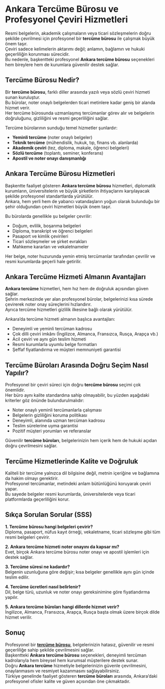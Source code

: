 # Ankara Tercüme Bürosu ve Profesyonel Çeviri Hizmetleri  

Resmi belgelerin, akademik çalışmaların veya ticari sözleşmelerin doğru şekilde çevrilmesi için profesyonel bir **tercüme bürosu** ile çalışmak büyük önem taşır.  
Çeviri sadece kelimelerin aktarımı değil; anlamın, bağlamın ve hukuki geçerliliğin korunması sürecidir.  
Bu nedenle, başkentteki profesyonel **Ankara tercüme bürosu** seçenekleri hem bireylere hem de kurumlara güvenilir destek sağlar.  

## Tercüme Bürosu Nedir?  

Bir **tercüme bürosu**, farklı diller arasında yazılı veya sözlü çeviri hizmeti sunan kuruluştur.  
Bu bürolar, noter onaylı belgelerden ticari metinlere kadar geniş bir alanda hizmet verir.  
Her tercüme bürosunda uzmanlaşmış tercümanlar görev alır ve belgelerin doğruluğunu, gizliliğini ve resmi geçerliliğini sağlar.  

Tercüme bürolarının sunduğu temel hizmetler şunlardır:  
- **Yeminli tercüme** (noter onaylı belgeler)  
- **Teknik tercüme** (mühendislik, hukuk, tıp, finans vb. alanlarda)  
- **Akademik çeviri** (tez, diploma, makale, öğrenci belgeleri)  
- **Sözlü tercüme** (toplantı, seminer, konferans)  
- **Apostil ve noter onayı danışmanlığı**  

## Ankara Tercüme Bürosu Hizmetleri  

Başkentte faaliyet gösteren **Ankara tercüme bürosu** hizmetleri, diplomatik kurumların, üniversitelerin ve büyük şirketlerin ihtiyaçlarını karşılayacak şekilde profesyonel standartlarda yürütülür.  
Ankara, hem yerli hem de yabancı vatandaşların yoğun olarak bulunduğu bir şehir olduğundan çeviri hizmetleri büyük önem taşır.  

Bu bürolarda genellikle şu belgeler çevrilir:  
- Doğum, evlilik, boşanma belgeleri  
- Diploma, transkript ve öğrenci belgeleri  
- Pasaport ve kimlik çevirileri  
- Ticari sözleşmeler ve şirket evrakları  
- Mahkeme kararları ve vekaletnameler  

Her belge, noter huzurunda yemin etmiş tercümanlar tarafından çevrilir ve resmi kurumlarda geçerli hale getirilir.  

## Ankara Tercüme Hizmeti Almanın Avantajları  

**Ankara tercüme** hizmetleri, hem hız hem de doğruluk açısından güven sağlar.  
Şehrin merkezinde yer alan profesyonel bürolar, belgelerinizi kısa sürede çevirerek noter onay süreçlerini hızlandırır.  
Ayrıca tercüme hizmetleri gizlilik ilkesine bağlı olarak yürütülür.  

Ankara’da tercüme hizmeti almanın başlıca avantajları:  
- Deneyimli ve yeminli tercüman kadrosu  
- Çok dilli çeviri imkânı (İngilizce, Almanca, Fransızca, Rusça, Arapça vb.)  
- Acil çeviri ve aynı gün teslim hizmeti  
- Resmi kurumlarla uyumlu belge formatları  
- Şeffaf fiyatlandırma ve müşteri memnuniyeti garantisi  

## Tercüme Büroları Arasında Doğru Seçim Nasıl Yapılır?  

Profesyonel bir çeviri süreci için doğru **tercüme bürosu** seçimi çok önemlidir.  
Her büro aynı kalite standardına sahip olmayabilir, bu yüzden aşağıdaki kriterler göz önünde bulundurulmalıdır:  
- Noter onaylı yeminli tercümanlarla çalışması  
- Belgelerin gizliliğini koruma politikası  
- Deneyimli, alanında uzman tercüman kadrosu  
- Teslim sürelerine uyma garantisi  
- Pozitif müşteri yorumları ve referanslar  

Güvenilir **tercüme büroları**, belgelerinizin hem içerik hem de hukuki açıdan doğru çevrilmesini sağlar.  

## Tercüme Hizmetlerinde Kalite ve Doğruluk  

Kaliteli bir tercüme yalnızca dil bilgisine değil, metnin içeriğine ve bağlamına da hakim olmayı gerektirir.  
Profesyonel tercümanlar, metindeki anlam bütünlüğünü koruyarak çeviri yapar.  
Bu sayede belgeler resmi kurumlarda, üniversitelerde veya ticari platformlarda geçerliliğini korur.  

## Sıkça Sorulan Sorular (SSS)  

**1. Tercüme bürosu hangi belgeleri çevirir?**  
Diploma, pasaport, nüfus kayıt örneği, vekaletname, ticari sözleşme gibi tüm resmi belgeleri çevirir.  

**2. Ankara tercüme hizmeti noter onayını da kapsar mı?**  
Evet, birçok Ankara tercüme bürosu noter onayı ve apostil işlemleri için destek sağlar.  

**3. Tercüme süresi ne kadardır?**  
Belgenin uzunluğuna göre değişir; kısa belgeler genellikle aynı gün içinde teslim edilir.  

**4. Tercüme ücretleri nasıl belirlenir?**  
Dil, belge türü, uzunluk ve noter onayı gereksinimine göre fiyatlandırma yapılır.  

**5. Ankara tercüme büroları hangi dillerde hizmet verir?**  
İngilizce, Almanca, Fransızca, Arapça, Rusça başta olmak üzere birçok dilde hizmet verilir.  

## Sonuç  

Profesyonel bir **[tercüme bürosu](https://www.tercume724.com/)**, belgelerinizin hatasız, güvenilir ve resmi geçerliliğe sahip şekilde çevrilmesini sağlar.  
Başkentteki **Ankara tercüme bürosu** seçenekleri, deneyimli tercüman kadrolarıyla hem bireysel hem kurumsal müşterilere destek sunar.  
Doğru **Ankara tercüme** hizmetiyle belgelerinizin güvenle çevrilmesini, onaylanmasını ve resmiyet kazanmasını sağlayabilirsiniz.  
Türkiye genelinde faaliyet gösteren **tercüme büroları** arasında, Ankara’daki profesyonel ofisler kalite ve güven açısından öne çıkmaktadır.  
